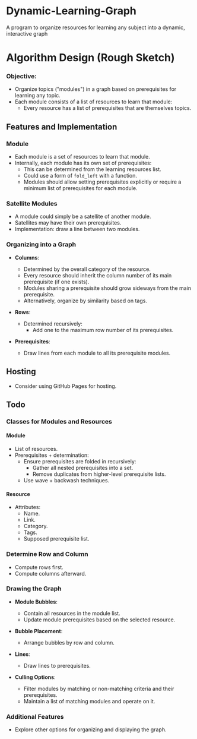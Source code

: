 # Dynamic-Learning-Graph
A program to organize resources for learning any subject into a dynamic, interactive graph

# Algorithm Design (Rough Sketch)

### Objective:
- Organize topics ("modules") in a graph based on prerequisites for learning any topic.
- Each module consists of a list of resources to learn that module:
  - Every resource has a list of prerequisites that are themselves topics.

## Features and Implementation

### Module
- Each module is a set of resources to learn that module.
- Internally, each module has its own set of prerequisites:
  - This can be determined from the learning resources list.
  - Could use a form of `fold_left` with a function.
  - Modules should allow setting prerequisites explicitly or require a minimum list of prerequisites for each module.

### Satellite Modules
- A module could simply be a satellite of another module.
- Satellites may have their own prerequisites.
- Implementation: draw a line between two modules.

### Organizing into a Graph
- **Columns**:
  - Determined by the overall category of the resource.
  - Every resource should inherit the column number of its main prerequisite (if one exists).
  - Modules sharing a prerequisite should grow sideways from the main prerequisite.
  - Alternatively, organize by similarity based on tags.

- **Rows**:
  - Determined recursively:
    - Add one to the maximum row number of its prerequisites.

- **Prerequisites**:
  - Draw lines from each module to all its prerequisite modules.

## Hosting
- Consider using GitHub Pages for hosting.

## Todo

### Classes for Modules and Resources
#### Module
- List of resources.
- Prerequisites + determination:
  - Ensure prerequisites are folded in recursively:
    - Gather all nested prerequisites into a set.
    - Remove duplicates from higher-level prerequisite lists.
  - Use wave + backwash techniques.

#### Resource
- Attributes:
  - Name.
  - Link.
  - Category.
  - Tags.
  - Supposed prerequisite list.

### Determine Row and Column
- Compute rows first.
- Compute columns afterward.

### Drawing the Graph
- **Module Bubbles**:
  - Contain all resources in the module list.
  - Update module prerequisites based on the selected resource.

- **Bubble Placement**:
  - Arrange bubbles by row and column.

- **Lines**:
  - Draw lines to prerequisites.

- **Culling Options**:
  - Filter modules by matching or non-matching criteria and their prerequisites.
  - Maintain a list of matching modules and operate on it.

### Additional Features
- Explore other options for organizing and displaying the graph.



